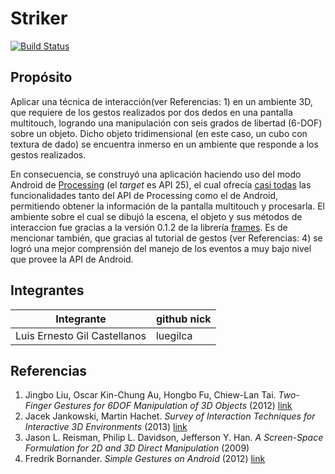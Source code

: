 
# Striker

[![Build Status](https://travis-ci.org/dwyl/esta.svg?branch=master)](https://travis-ci.org/dwyl/esta)

## Propósito

Aplicar una técnica de interacción(ver Referencias: 1) en un ambiente 3D, que requiere de los gestos realizados por dos dedos en una pantalla multitouch, logrando una manipulación con seis grados de libertad (6-DOF) sobre un objeto. Dicho objeto tridimensional (en este caso, un cubo con textura de dado) se encuentra inmerso en un ambiente que responde a los gestos realizados.

En consecuencia, se construyó una aplicación haciendo uso del modo Android de [Processing](http://android.processing.org/) (el *target* es API 25), el cual ofrecía [casi todas](http://android.processing.org/reference/index.html) las funcionalidades tanto del API de Processing como el de Android, permitiendo obtener la información de la pantalla multitouch y procesarla. El ambiente sobre el cual se dibujó la escena, el objeto y sus métodos de interaccion fue gracias a la versión 0.1.2 de  la librería [frames](https://github.com/VisualComputing/framesjs/releases/tag/v-0.1.2). Es de mencionar también, que gracias al tutorial de gestos (ver Referencias: 4) se logró una mejor comprensión del manejo de los eventos a muy bajo nivel que provee la API de Android.

## Integrantes

| Integrante | github nick |
|------------|-------------|
|Luis Ernesto Gil Castellanos|luegilca|


## Referencias

1. Jingbo Liu, Oscar Kin-Chung Au, Hongbo Fu, Chiew-Lan Tai. *Two-Finger Gestures for 6DOF Manipulation of 3D Objects* (2012) [link](https://pdfs.semanticscholar.org/d02b/a5210b5d2bd6e0a480514c81f3d3356d24c3.pdf)
2. Jacek Jankowski, Martin Hachet. *Survey of Interaction Techniques for Interactive 3D Environments* (2013) [link](https://hal.inria.fr/hal-00789413/document)
3. Jason L. Reisman, Philip L. Davidson, Jefferson Y. Han. *A Screen-Space Formulation for 2D and 3D Direct Manipulation* (2009)
4. Fredrik Bornander. *Simple Gestures on Android* (2012) [link](https://www.codeproject.com/Articles/319401/Simple-Gestures-on-Android)

